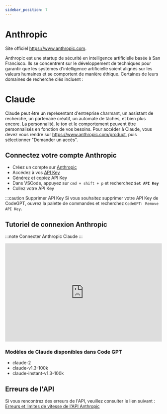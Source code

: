 ```yaml
---
sidebar_position: 7
---
```


# Anthropic
Site officiel https://www.anthropic.com.

Anthropic est une startup de sécurité en intelligence artificielle basée à San Francisco. Ils se concentrent sur le développement de techniques pour garantir que les systèmes d'intelligence artificielle soient alignés sur les valeurs humaines et se comportent de manière éthique. Certaines de leurs domaines de recherche clés incluent :

# Claude
Claude peut être un représentant d'entreprise charmant, un assistant de recherche, un partenaire créatif, un automate de tâches, et bien plus encore. La personnalité, le ton et le comportement peuvent être personnalisés en fonction de vos besoins. Pour accéder à Claude, vous devez vous rendre sur https://www.anthropic.com/product, puis sélectionner "Demander un accès".

## Connectez votre compte Anthropic
- Créez un compte sur [Anthropic](https://console.anthropic.com/)
- Accédez à vos [API Key](https://console.anthropic.com/account/keys)
- Générez et copiez API Key
- Dans VSCode, appuyez sur ```cmd + shift + p``` et recherchez **`Set API Key`**
- Collez votre API Key

:::caution Supprimer API Key
Si vous souhaitez supprimer votre API Key de CodeGPT, ouvrez la palette de commandes et recherchez `CodeGPT: Remove API Key`.

## Tutoriel de connexion Anthropic
:::note Connecter Anthropic Claude ::: 
<iframe width="100%" height="315" src="https://www.youtube.com/embed/1Xs1QVKhmZ8?si=IZHm0mZlO_8hGStT" title="Lecteur vidéo YouTube" frameborder="0" allow="acceléromètre; lecture automatique; écriture dans le presse-papiers; média crypté; gyroscope; image dans l'image; partage web" allowfullscreen></iframe>

### Modèles de Claude disponibles dans Code GPT
- claude-2
- claude-v1.3-100k
- claude-instant-v1.3-100k

## Erreurs de l'API

Si vous rencontrez des erreurs de l'API, veuillez consulter le lien suivant : [Erreurs et limites de vitesse de l'API Anthropic](https://docs.anthropic.com/claude/reference/errors-and-rate-limits)


